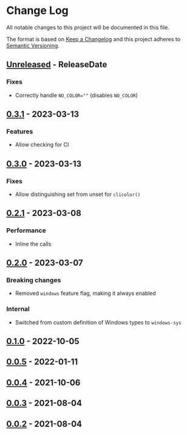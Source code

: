 # Change Log
All notable changes to this project will be documented in this file.

The format is based on [Keep a Changelog](http://keepachangelog.com/)
and this project adheres to [Semantic Versioning](http://semver.org/).

<!-- next-header -->
## [Unreleased] - ReleaseDate

### Fixes

- Correctly handle `NO_COLOR=""` (disables `NO_COLOR`)

## [0.3.1] - 2023-03-13

### Features

- Allow checking for CI

## [0.3.0] - 2023-03-13

### Fixes

- Allow distinguishing set from unset for `clicolor()`

## [0.2.1] - 2023-03-08

### Performance

- Inline the calls

## [0.2.0] - 2023-03-07

### Breaking changes

- Removed `windows` feature flag, making it always enabled

### Internal

- Switched from custom definition of Windows types to `windows-sys`

## [0.1.0] - 2022-10-05

## [0.0.5] - 2022-01-11

## [0.0.4] - 2021-10-06

## [0.0.3] - 2021-08-04

## [0.0.2] - 2021-08-04

<!-- next-url -->
[Unreleased]: https://github.com/epage/git-stack/compare/concolor-query-v0.3.1...HEAD
[0.3.1]: https://github.com/epage/git-stack/compare/concolor-query-v0.3.0...concolor-query-v0.3.1
[0.3.0]: https://github.com/epage/git-stack/compare/concolor-query-v0.2.1...concolor-query-v0.3.0
[0.2.1]: https://github.com/epage/git-stack/compare/concolor-query-v0.2.0...concolor-query-v0.2.1
[0.2.0]: https://github.com/epage/git-stack/compare/concolor-query-v0.1.0...concolor-query-v0.2.0
[0.1.0]: https://github.com/epage/git-stack/compare/concolor-query-v0.0.5...concolor-query-v0.1.0
[0.0.5]: https://github.com/epage/git-stack/compare/concolor-query-v0.0.4...concolor-query-v0.0.5
[0.0.4]: https://github.com/epage/git-stack/compare/concolor-query-v0.0.3...concolor-query-v0.0.4
[0.0.3]: https://github.com/epage/git-stack/compare/concolor-query-v0.0.2...concolor-query-v0.0.3
[0.0.2]: https://github.com/rust-cli/concolor/compare/847670646de39fde558bed176b748562ab6157e2...concolor-query-v0.0.2
